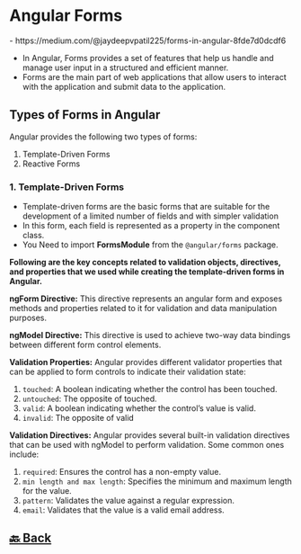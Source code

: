<h1>Angular Forms</h1> - https://medium.com/@jaydeepvpatil225/forms-in-angular-8fde7d0dcdf6

- In Angular, Forms provides a set of features that help us handle and manage user input in a structured and efficient manner.
- Forms are the main part of web applications that allow users to interact with the application and submit data to the application.

<h2>Types of Forms in Angular</h2>

Angular provides the following two types of forms:

1. Template-Driven Forms
2. Reactive Forms

<h3>1. Template-Driven Forms</h3>

- Template-driven forms are the basic forms that are suitable for the development of a limited number of fields and with simpler validation
-  In this form, each field is represented as a property in the component class.
-  You Need to import **FormsModule** from the `@angular/forms` package.

**Following are the key concepts related to validation objects, directives, and properties that we used while creating the template-driven forms in Angular.**

**ngForm Directive:** This directive represents an angular form and exposes methods and properties related to it for validation and data manipulation purposes.

**ngModel Directive:** This directive is used to achieve two-way data bindings between different form control elements.

**Validation Properties:** Angular provides different validator properties that can be applied to form controls to indicate their validation state:

1. `touched`: A boolean indicating whether the control has been touched.
2. `untouched`: The opposite of touched.
3. `valid`: A boolean indicating whether the control’s value is valid.
4. `invalid`: The opposite of valid

**Validation Directives:** Angular provides several built-in validation directives that can be used with ngModel to perform validation. Some common ones include:

1. `required`: Ensures the control has a non-empty value.
2. `min length and max length`: Specifies the minimum and maximum length for the value.
3. `pattern`: Validates the value against a regular expression.
4. `email`: Validates that the value is a valid email address.

<h2><a href="https://github.com/sanjay9616/Angular/blob/master/README.md"> 🔙 Back</a></h2>

